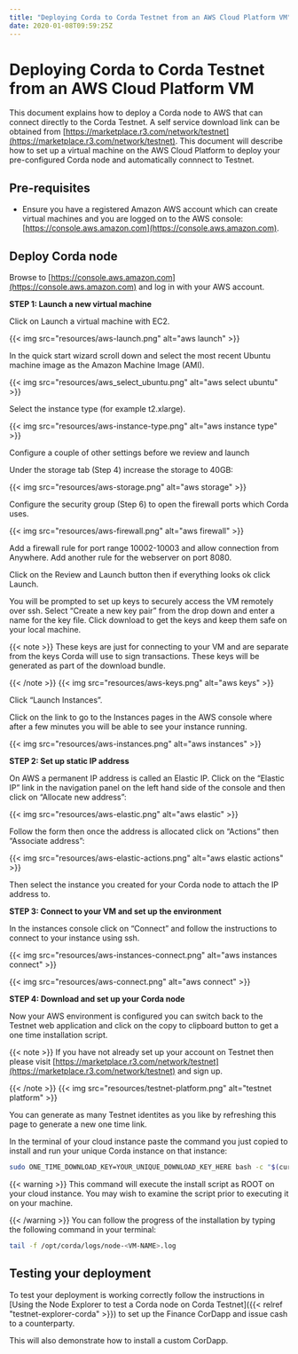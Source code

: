 ```yaml
---
title: "Deploying Corda to Corda Testnet from an AWS Cloud Platform VM"
date: 2020-01-08T09:59:25Z
---
```



# Deploying Corda to Corda Testnet from an AWS Cloud Platform VM
This document explains how to deploy a Corda node to AWS that can connect directly to the Corda Testnet.
            A self service download link can be obtained from [https://marketplace.r3.com/network/testnet](https://marketplace.r3.com/network/testnet). This
            document will describe how to set up a virtual machine on the AWS
            Cloud Platform to deploy your pre-configured Corda node and automatically connnect
            to Testnet.


## Pre-requisites

* Ensure you have a registered Amazon AWS account which can create virtual machines and you are logged on to the AWS console: [https://console.aws.amazon.com](https://console.aws.amazon.com).



## Deploy Corda node
Browse to [https://console.aws.amazon.com](https://console.aws.amazon.com) and log in with your AWS account.

**STEP 1: Launch a new virtual machine**

Click on Launch a virtual machine with EC2.

{{< img src="resources/aws-launch.png" alt="aws launch" >}}

In the quick start wizard scroll down and select the most recent Ubuntu machine image as the Amazon Machine Image (AMI).

{{< img src="resources/aws_select_ubuntu.png" alt="aws select ubuntu" >}}

Select the instance type (for example t2.xlarge).

{{< img src="resources/aws-instance-type.png" alt="aws instance type" >}}

Configure a couple of other settings before we review and launch

Under the storage tab (Step 4) increase the storage to 40GB:

{{< img src="resources/aws-storage.png" alt="aws storage" >}}

Configure the security group (Step 6) to open the firewall ports which Corda uses.

{{< img src="resources/aws-firewall.png" alt="aws firewall" >}}

Add a firewall rule for port range 10002-10003 and allow connection from Anywhere. Add another rule for the webserver on port 8080.

Click on the Review and Launch button then if everything looks ok click Launch.

You will be prompted to set up keys to securely access the VM remotely over ssh. Select “Create a new key pair” from the drop down and enter a name for the key file. Click download to get the keys and keep them safe on your local machine.


{{< note >}}
These keys are just for connecting to your VM and are separate from the keys Corda will use to sign transactions. These keys will be generated as part of the download bundle.


{{< /note >}}
{{< img src="resources/aws-keys.png" alt="aws keys" >}}

Click “Launch Instances”.

Click on the link to go to the Instances pages in the AWS console where after a few minutes you will be able to see your instance running.

{{< img src="resources/aws-instances.png" alt="aws instances" >}}

**STEP 2: Set up static IP address**

On AWS a permanent IP address is called an Elastic IP. Click on the
                “Elastic IP” link in the navigation panel on the left hand side of the console and then click on “Allocate new address”:

{{< img src="resources/aws-elastic.png" alt="aws elastic" >}}

Follow the form then once the address is allocated click on “Actions”
                then “Associate address”:

{{< img src="resources/aws-elastic-actions.png" alt="aws elastic actions" >}}

Then select the instance you created for your Corda node to attach the
                IP address to.

**STEP 3: Connect to your VM and set up the environment**

In the instances console click on “Connect” and follow the instructions to connect to your instance using ssh.

{{< img src="resources/aws-instances-connect.png" alt="aws instances connect" >}}

{{< img src="resources/aws-connect.png" alt="aws connect" >}}

**STEP 4: Download and set up your Corda node**

Now your AWS environment is configured you can switch back to the Testnet
                web application and click on the copy to clipboard button to get a one
                time installation script.


{{< note >}}
If you have not already set up your account on Testnet then please visit [https://marketplace.r3.com/network/testnet](https://marketplace.r3.com/network/testnet) and sign up.


{{< /note >}}
{{< img src="resources/testnet-platform.png" alt="testnet platform" >}}

You can generate as many Testnet identites as you like by refreshing
                this page to generate a new one time link.

In the terminal of your cloud instance paste the command you just copied to install and run
                your unique Corda instance on that instance:

```bash
sudo ONE_TIME_DOWNLOAD_KEY=YOUR_UNIQUE_DOWNLOAD_KEY_HERE bash -c "$(curl -L https://onboarder.prod.ws.r3.com/api/user/node/TESTNET/install.sh)"
```

{{< warning >}}
This command will execute the install script as ROOT on your cloud instance. You may wish to examine the script prior to executing it on your machine.


{{< /warning >}}
You can follow the progress of the installation by typing the following command in your terminal:

```bash
tail -f /opt/corda/logs/node-<VM-NAME>.log
```

## Testing your deployment
To test your deployment is working correctly follow the instructions in [Using the Node Explorer to test a Corda node on Corda Testnet]({{< relref "testnet-explorer-corda" >}}) to set up the Finance CorDapp and issue cash to a counterparty.

This will also demonstrate how to install a custom CorDapp.


